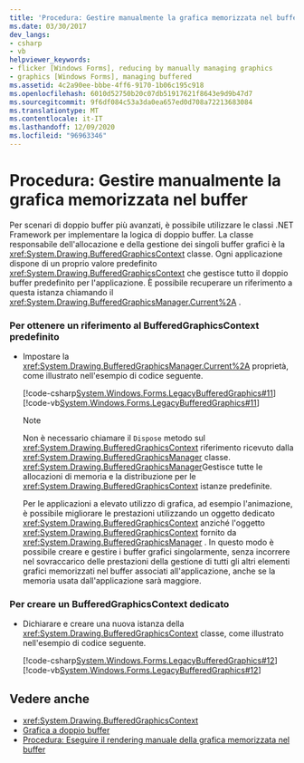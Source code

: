 ```yaml
---
title: 'Procedura: Gestire manualmente la grafica memorizzata nel buffer'
ms.date: 03/30/2017
dev_langs:
- csharp
- vb
helpviewer_keywords:
- flicker [Windows Forms], reducing by manually managing graphics
- graphics [Windows Forms], managing buffered
ms.assetid: 4c2a90ee-bbbe-4ff6-9170-1b06c195c918
ms.openlocfilehash: 6010d52750b20c07db51917621f8643e9d9b47d7
ms.sourcegitcommit: 9f6df084c53a3da0ea657ed0d708a72213683084
ms.translationtype: MT
ms.contentlocale: it-IT
ms.lasthandoff: 12/09/2020
ms.locfileid: "96963346"
---
```

# <a name="how-to-manually-manage-buffered-graphics"></a>Procedura: Gestire manualmente la grafica memorizzata nel buffer
Per scenari di doppio buffer più avanzati, è possibile utilizzare le classi .NET Framework per implementare la logica di doppio buffer. La classe responsabile dell'allocazione e della gestione dei singoli buffer grafici è la <xref:System.Drawing.BufferedGraphicsContext> classe. Ogni applicazione dispone di un proprio valore predefinito <xref:System.Drawing.BufferedGraphicsContext> che gestisce tutto il doppio buffer predefinito per l'applicazione. È possibile recuperare un riferimento a questa istanza chiamando il <xref:System.Drawing.BufferedGraphicsManager.Current%2A> .  
  
### <a name="to-obtain-a-reference-to-the-default-bufferedgraphicscontext"></a>Per ottenere un riferimento al BufferedGraphicsContext predefinito  
  
- Impostare la <xref:System.Drawing.BufferedGraphicsManager.Current%2A> proprietà, come illustrato nell'esempio di codice seguente.  
  
     [!code-csharp[System.Windows.Forms.LegacyBufferedGraphics#11](~/samples/snippets/csharp/VS_Snippets_Winforms/System.Windows.Forms.LegacyBufferedGraphics/CS/Class1.cs#11)]
     [!code-vb[System.Windows.Forms.LegacyBufferedGraphics#11](~/samples/snippets/visualbasic/VS_Snippets_Winforms/System.Windows.Forms.LegacyBufferedGraphics/VB/Class1.vb#11)]  
  
    > [!NOTE]
    > Non è necessario chiamare il `Dispose` metodo sul <xref:System.Drawing.BufferedGraphicsContext> riferimento ricevuto dalla <xref:System.Drawing.BufferedGraphicsManager> classe. <xref:System.Drawing.BufferedGraphicsManager>Gestisce tutte le allocazioni di memoria e la distribuzione per le <xref:System.Drawing.BufferedGraphicsContext> istanze predefinite.  
  
     Per le applicazioni a elevato utilizzo di grafica, ad esempio l'animazione, è possibile migliorare le prestazioni utilizzando un oggetto dedicato <xref:System.Drawing.BufferedGraphicsContext> anziché l'oggetto <xref:System.Drawing.BufferedGraphicsContext> fornito da <xref:System.Drawing.BufferedGraphicsManager> . In questo modo è possibile creare e gestire i buffer grafici singolarmente, senza incorrere nel sovraccarico delle prestazioni della gestione di tutti gli altri elementi grafici memorizzati nel buffer associati all'applicazione, anche se la memoria usata dall'applicazione sarà maggiore.  
  
### <a name="to-create-a-dedicated-bufferedgraphicscontext"></a>Per creare un BufferedGraphicsContext dedicato  
  
- Dichiarare e creare una nuova istanza della <xref:System.Drawing.BufferedGraphicsContext> classe, come illustrato nell'esempio di codice seguente.  
  
     [!code-csharp[System.Windows.Forms.LegacyBufferedGraphics#12](~/samples/snippets/csharp/VS_Snippets_Winforms/System.Windows.Forms.LegacyBufferedGraphics/CS/Class1.cs#12)]
     [!code-vb[System.Windows.Forms.LegacyBufferedGraphics#12](~/samples/snippets/visualbasic/VS_Snippets_Winforms/System.Windows.Forms.LegacyBufferedGraphics/VB/Class1.vb#12)]  
  
## <a name="see-also"></a>Vedere anche

- <xref:System.Drawing.BufferedGraphicsContext>
- [Grafica a doppio buffer](double-buffered-graphics.md)
- [Procedura: Eseguire il rendering manuale della grafica memorizzata nel buffer](how-to-manually-render-buffered-graphics.md)
